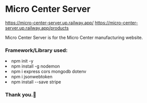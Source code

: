 <h1>Micro Center Server</h1>

https://micro-center-server.up.railway.app/
https://micro-center-server.up.railway.app/products

<p>Micro Center Server is for the Micro Center manufacturing website.</p>

<h3>Framework/Library used:</h3>
<li>npm init -y</li>
<li>npm install -g nodemon</li>
<li>npm i express cors mongodb dotenv</li>
<li>npm i jsonwebtoken</li>
<li>npm install --save stripe</li>

<h3>Thank you.🙂</h3>
